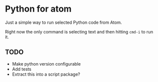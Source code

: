 # Python for atom

Just a simple way to run selected Python code from Atom.

Right now the only command is selecting text and then hitting `cmd-i` to run it.

## TODO

* Make python version configurable
* Add tests
* Extract this into a script package?
